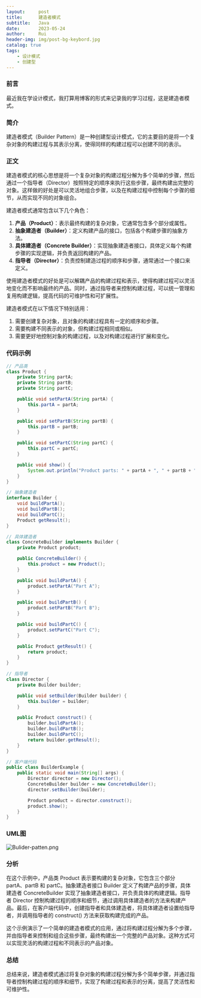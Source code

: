 ```yaml
---
layout:     post
title:      建造者模式
subtitle:   Java
date:       2023-05-24
author:     Rui
header-img: img/post-bg-keybord.jpg
catalog: true
tags:
    - 设计模式
    - 创建型
---
```

### 前言
最近我在学设计模式，我打算用博客的形式来记录我的学习过程，这是建造者模式。
### 简介
建造者模式（Builder Pattern）是一种创建型设计模式，它的主要目的是将一个复杂对象的构建过程与其表示分离，使得同样的构建过程可以创建不同的表示。
### 正文

建造者模式的核心思想是将一个复杂对象的构建过程分解为多个简单的步骤，然后通过一个指导者（Director）按照特定的顺序来执行这些步骤，最终构建出完整的对象。这样做的好处是可以灵活地组合步骤，以及在构建过程中控制每个步骤的细节，从而实现不同的对象组合。

建造者模式通常包含以下几个角色：

1. **产品（Product）**：表示最终构建的复杂对象，它通常包含多个部分或属性。
2. **抽象建造者（Builder）**：定义构建产品的接口，包括各个构建步骤的抽象方法。
3. **具体建造者（Concrete Builder）**：实现抽象建造者接口，具体定义每个构建步骤的实现逻辑，并负责返回构建的产品。
4. **指导者（Director）**：负责控制建造过程的顺序和步骤，通常通过一个接口来定义。

使用建造者模式的好处是可以解耦产品的构建过程和表示，使得构建过程可以灵活地变化而不影响最终的产品。同时，通过指导者来控制构建过程，可以统一管理和复用构建逻辑，提高代码的可维护性和可扩展性。

建造者模式在以下情况下特别适用：

1. 需要创建复杂对象，且对象的构建过程具有一定的顺序和步骤。
2. 需要构建不同表示的对象，但构建过程相同或相似。
3. 需要更好地控制对象的构建过程，以及对构建过程进行扩展和变化。

### 代码示例
```java
// 产品类
class Product {
    private String partA;
    private String partB;
    private String partC;

    public void setPartA(String partA) {
        this.partA = partA;
    }

    public void setPartB(String partB) {
        this.partB = partB;
    }

    public void setPartC(String partC) {
        this.partC = partC;
    }

    public void show() {
        System.out.println("Product parts: " + partA + ", " + partB + ", " + partC);
    }
}

// 抽象建造者
interface Builder {
    void buildPartA();
    void buildPartB();
    void buildPartC();
    Product getResult();
}

// 具体建造者
class ConcreteBuilder implements Builder {
    private Product product;

    public ConcreteBuilder() {
        this.product = new Product();
    }

    public void buildPartA() {
        product.setPartA("Part A");
    }

    public void buildPartB() {
        product.setPartB("Part B");
    }

    public void buildPartC() {
        product.setPartC("Part C");
    }

    public Product getResult() {
        return product;
    }
}

// 指导者
class Director {
    private Builder builder;

    public void setBuilder(Builder builder) {
        this.builder = builder;
    }

    public Product construct() {
        builder.buildPartA();
        builder.buildPartB();
        builder.buildPartC();
        return builder.getResult();
    }
}

// 客户端代码
public class BuilderExample {
    public static void main(String[] args) {
        Director director = new Director();
        ConcreteBuilder builder = new ConcreteBuilder();
        director.setBuilder(builder);

        Product product = director.construct();
        product.show();
    }
}

```
### UML图
![Bulider-patten.png](https://i.postimg.cc/90Zx4HjV/Bulider-patten.png)

### 分析
在这个示例中，产品类 Product 表示要构建的复杂对象，它包含三个部分 partA、partB 和 partC。抽象建造者接口 Builder 定义了构建产品的步骤，具体建造者 ConcreteBuilder 实现了抽象建造者接口，并负责具体的构建逻辑。指导者 Director 控制构建过程的顺序和细节，通过调用具体建造者的方法来构建产品。最后，在客户端代码中，创建指导者和具体建造者，将具体建造者设置给指导者，并调用指导者的 construct() 方法来获取构建完成的产品。

这个示例演示了一个简单的建造者模式的应用，通过将构建过程分解为多个步骤，并由指导者来控制和组合这些步骤，最终构建出一个完整的产品对象。这种方式可以实现灵活的构建过程和不同表示的产品对象。
### 总结
总结来说，建造者模式通过将复杂对象的构建过程分解为多个简单步骤，并通过指导者控制构建过程的顺序和细节，实现了构建过程和表示的分离，提高了灵活性和可维护性。
